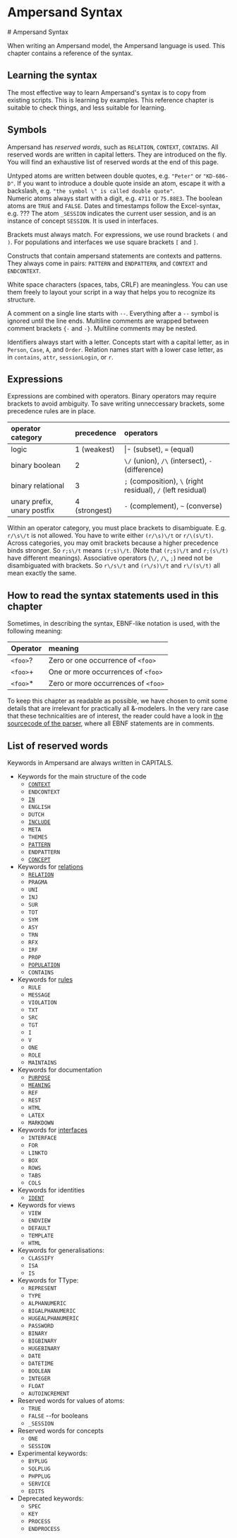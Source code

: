 # Ampersand Syntax

\# Ampersand Syntax

When writing an Ampersand model, the Ampersand language is used. This chapter contains a reference of the syntax.

## Learning the syntax

The most effective way to learn Ampersand's syntax is to copy from existing scripts. This is learning by examples. This reference chapter is suitable to check things, and less suitable for learning.

## Symbols

Ampersand has _reserved words_, such as `RELATION`, `CONTEXT`, `CONTAINS`. All reserved words are written in capital letters. They are introduced on the fly. You will find an exhaustive list of reserved words at the end of this page.

Untyped atoms are written between double quotes, e.g. `"Peter"` or `"KD-686-D"`. If you want to introduce a double quote inside an atom, escape it with a backslash, e.g. `"the symbol \" is called double quote"`.  
Numeric atoms always start with a digit, e.g. `4711` or `75.88E3`. The boolean atoms are `TRUE` and `FALSE`. Dates and timestamps follow the Excel-syntax, e.g. ??? The atom `_SESSION` indicates the current user session, and is an instance of concept `SESSION`. It is used in interfaces.

Brackets must always match. For expressions, we use round brackets `(` and `)`. For populations and interfaces we use square brackets `[` and `]`.

Constructs that contain ampersand statements are contexts and patterns. They always come in pairs: `PATTERN` and `ENDPATTERN`, and `CONTEXT` and `ENDCONTEXT`.

White space characters \(spaces, tabs, CRLF\) are meaningless. You can use them freely to layout your script in a way that helps you to recognize its structure.

A comment on a single line starts with `--`. Everything after a `--` symbol is ignored until the line ends. Multiline comments are wrapped between comment brackets `{-` and `-}`. Multiline comments may be nested.

Identifiers always start with a letter. Concepts start with a capital letter, as in `Person`, `Case`, `A`, and `Order`. Relation names start with a lower case letter, as in `contains`, `attr`, `sessionLogin`, or `r`.

## Expressions

Expressions are combined with operators. Binary operators may require brackets to avoid ambiguity. To save writing unneccessary brackets, some precedence rules are in place.

| operator category | precedence | operators |
| :--- | :--- | :--- |
| logic | 1 \(weakest\) | \|-  \(subset\),  `=` \(equal\) |
| binary boolean | 2 | `\/` \(union\), `/\` \(intersect\), `-` \(difference\) |
| binary relational | 3 | `;` \(composition\), `\` \(right residual\), `/` \(left residual\) |
| unary prefix, unary postfix | 4 \(strongest\) | `-` \(complement\), `~` \(converse\) |

Within an operator category, you must place brackets to disambiguate. E.g. `r/\s\/t` is not allowed. You have to write either `(r/\s)\/t` or `r/\(s\/t)`. Across categories, you may omit brackets because a higher precedence binds stronger. So `r;s\/t` means `(r;s)\/t`. \(Note that `(r;s)\/t` and `r;(s\/t)` have different meanings\). Associative operators \(`\/`, `/\`, `;`\) need not be disambiguated with brackets. So `r\/s\/t` and `(r\/s)\/t` and `r\/(s\/t)` all mean exactly the same.

## How to read the syntax statements used in this chapter

Sometimes, in describing the syntax, EBNF-like notation is used, with the following meaning:

| Operator | meaning |
| :--- | :--- |
| `<foo>`? | Zero or one occurrence of `<foo>` |
| `<foo>`+ | One or more occurrences of `<foo>` |
| `<foo>`\* | Zero or more occurrences of `<foo>` |

To keep this chapter as readable as possible, we have chosen to omit some details that are irrelevant for practically all &-modelers. In the very rare case that these technicalities are of interest, the reader could have a look in [the sourcecode of the parser](https://github.com/AmpersandTarski/Ampersand/blob/master/src/Database/Design/Ampersand/Input/ADL1/Parser.hs), where all EBNF statements are in comments.

## List of reserved words

Keywords in Ampersand are always written in CAPITALS.

* Keywords for the main structure of the code
  * [`CONTEXT`](../modeling-in-ampersand/the-context-statement.md)
  * `ENDCONTEXT`
  * [`IN`](language-support.md)
  * `ENGLISH`
  * `DUTCH`
  * [`INCLUDE`](../modeling-in-ampersand/the-include-statement.md)
  * `META`
  * `THEMES`
  * [`PATTERN`](../modeling-in-ampersand/the-pattern-statement.md)
  * `ENDPATTERN`
  * [`CONCEPT`](../modeling-in-ampersand/the-concept-statement.md)
* Keywords for [relations](../modeling-in-ampersand/the-relation-statement.md)
  * [`RELATION`](../modeling-in-ampersand/the-relation-statement.md)
  * `PRAGMA`
  * `UNI`
  * `INJ`
  * `SUR`
  * `TOT`
  * `SYM`
  * `ASY`
  * `TRN`
  * `RFX`
  * `IRF`
  * `PROP`
  * [`POPULATION`](../modeling-in-ampersand/the-population-statement.md)
  * `CONTAINS`
* Keywords for [rules](../modeling-in-ampersand/the-rule-statement.md)
  * `RULE`
  * `MESSAGE`
  * `VIOLATION`
  * `TXT`
  * `SRC`
  * `TGT`
  * `I`
  * `V`
  * `ONE`
  * `ROLE`
  * `MAINTAINS`
* Keywords for documentation
  * [`PURPOSE`](../modeling-in-ampersand/the-purpose-statement.md)
  * [`MEANING`](../modeling-in-ampersand/the-relation-statement.md)
  * `REF`
  * `REST`
  * `HTML`
  * `LATEX`
  * `MARKDOWN`
* Keywords for [interfaces](https://github.com/ampersandtarski/documentation/tree/662a3e7bdf67bf950cfc029e4c51efc919c0bf53/syntax/the_interface_statement.md)
  * `INTERFACE`
  * `FOR`
  * `LINKTO`
  * `BOX`
  * `ROWS`
  * `TABS`
  * `COLS`
* Keywords for identities
  * [`IDENT`](../modeling-in-ampersand/the-ident-statement.md)
* Keywords for views
  * `VIEW`
  * `ENDVIEW`
  * `DEFAULT`
  * `TEMPLATE`
  * `HTML`
* Keywords for generalisations:
  * `CLASSIFY`
  * `ISA`
  * `IS`
* Keywords for TType:
  * `REPRESENT`
  * `TYPE`
  * `ALPHANUMERIC`
  * `BIGALPHANUMERIC`
  * `HUGEALPHANUMERIC`
  * `PASSWORD`
  * `BINARY`
  * `BIGBINARY`
  * `HUGEBINARY`
  * `DATE`
  * `DATETIME`
  * `BOOLEAN`
  * `INTEGER`
  * `FLOAT`
  * `AUTOINCREMENT`
* Reserved words for values of atoms:
  * `TRUE`
  * `FALSE` --for booleans
  * `_SESSION`
* Reserved words for concepts
  * `ONE`
  * `SESSION`
* Experimental keywords:
  * `BYPLUG`
  * `SQLPLUG`
  * `PHPPLUG`
  * `SERVICE`
  * `EDITS`
* Deprecated keywords:
  * `SPEC`
  * `KEY`
  * `PROCESS`
  * `ENDPROCESS`


